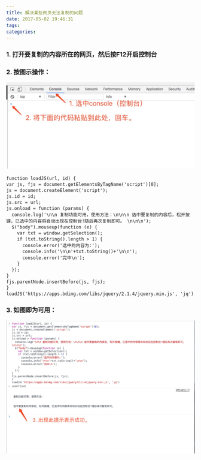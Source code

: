```yaml
---
title: 解决某些网页无法复制的问题
date: 2017-05-02 19:46:31
tags:
categories:
---
```

### 1. 打开要复制的内容所在的网页，然后按F12开启控制台
### 2. 按图示操作：

  ![](/images/001.jpeg)
```
function loadJS(url, id) {
var js, fjs = document.getElementsByTagName('script')[0];
js = document.createElement('script');
js.id = id;
js.src = url;
js.onload = function (params) {
  console.log('\n\n 复制功能可用，使用方法：\n\n\n 选中要复制的内容后，松开按键，已选中的内容将自动出现在控制台!随后再次复制即可。 \n\n\n');
  $("body").mouseup(function (e) {
    var txt = window.getSelection();
    if (txt.toString().length > 1) {
      console.error('选中的内容为:');
      console.info('\n\n'+txt.toString()+'\n\n');
      console.error('完毕\n');
    }
  });
}
fjs.parentNode.insertBefore(js, fjs);
}
loadJS('https://apps.bdimg.com/libs/jquery/2.1.4/jquery.min.js', 'jq')

```
### 3. 如图即为可用：

![](/images/002.jpeg)
